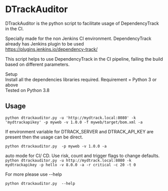 # DTrackAuditor
DTrackAuditor is the python script to facilitate usage of DependencyTrack in the CI.

Specially made for the non Jenkins CI environment. DependencyTrack already has Jenkins plugin to be used https://plugins.jenkins.io/dependency-track/

This script helps to use DependencyTrack in the CI pipeline, failing the build based on different parameters.


Setup  
Install all the dependencies libraries required. 
Requirement = Python 3 or above  
Tested on Python 3.8 


Usage
------

`python dtrackauditor.py -u 'http://mydtrack.local:8080' -k 'mydtrackapikey' -p myweb -v 1.0.0 -f myweb/target/bom.xml -a`

If environment variable for DTRACK_SERVER and DTRACK_API_KEY are present then the usage can be direct.


`python dtrackauditor.py  -p myweb -v 1.0.0 -a`

auto mode for CI/ CD. Use risk, count and trigger flags to change defaults.
`python dtrackauditor.py -u http://mydtrack.local:8080 -k mydtrackapikey -p hello -v 8.0.0 -a -r critical -c 20 -t 0`


For more please use --help

`python dtrackauditor.py  --help`